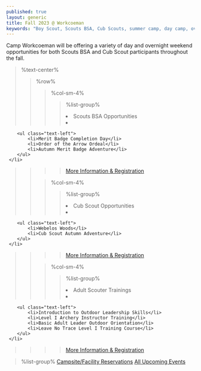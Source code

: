 ```yaml
---
published: true
layout: generic
title: Fall 2023 @ Workcoeman
keywords: "Boy Scout, Scouts BSA, Cub Scouts, summer camp, day camp, overview, Scouting, Fall 2023, Overnight Camping, Merit Badges"
---
```


Camp Workcoeman will be offering a variety of day and overnight weekend opportunities for both Scouts BSA and Cub Scout participants throughout the fall.

> %text-center%
>> %row%
>>> %col-sm-4%
>>>> %list-group%
>>>> <li class="list-group-item active h3">Scouts BSA Opportunities</li>
>>>> <li class="list-group-item">
        <ul class="text-left">
            <li>Merit Badge Completion Day</li>
            <li>Order of the Arrow Ordeal</li>
            <li>Autumn Merit Badge Adventure</li>
        </ul>
     </li>
>>>> <a href="{{ site.url }}/scouts-bsa/year-round-programs/" class="list-group-item">More Information & Registration</a>
>>
>>> %col-sm-4%
>>>> %list-group%
>>>> <li class="list-group-item active h3">Cub Scout Opportunities</li>
>>>> <li class="list-group-item">
        <ul class="text-left">
            <li>Webelos Woods</li>
            <li>Cub Scout Autumn Adventure</li>
        </ul>
     </li>
>>>> <a href="{{ site.url }}/cub-scouts/year-round-programs/" class="list-group-item">More Information & Registration</a>
>>
>>> %col-sm-4%
>>>> %list-group%
>>>> <li class="list-group-item active h3">Adult Scouter Trainings</li>
>>>> <li class="list-group-item">
        <ul class="text-left">
            <li>Introduction to Outdoor Leadership Skills</li>
            <li>Level I Archery Instructor Training</li>
            <li>Basic Adult Leader Outdoor Orientation</li>
            <li>Leave No Trace Level I Training Course</li>
        </ul>
     </li>
>>>> <a href="{{ site.url }}/training/" class="list-group-item">More Information & Registration</a>

> %list-group%
> <a href="{{ site.url }}/short-term-camping/" class="list-group-item">Campsite/Facility Reservations</a>
> <a href="{{ site.url }}/year-round-programs/events/" class="list-group-item">All Upcoming Events</a>
